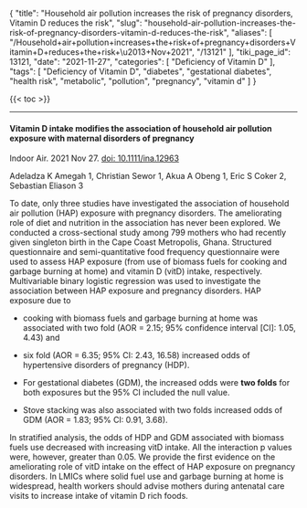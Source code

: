 {
    "title": "Household air pollution increases the risk of pregnancy disorders, Vitamin D reduces the risk",
    "slug": "household-air-pollution-increases-the-risk-of-pregnancy-disorders-vitamin-d-reduces-the-risk",
    "aliases": [
        "/Household+air+pollution+increases+the+risk+of+pregnancy+disorders+Vitamin+D+reduces+the+risk+\u2013+Nov+2021",
        "/13121"
    ],
    "tiki_page_id": 13121,
    "date": "2021-11-27",
    "categories": [
        "Deficiency of Vitamin D"
    ],
    "tags": [
        "Deficiency of Vitamin D",
        "diabetes",
        "gestational diabetes",
        "health risk",
        "metabolic",
        "pollution",
        "pregnancy",
        "vitamin d"
    ]
}


{{< toc >}}

---

#### Vitamin D intake modifies the association of household air pollution exposure with maternal disorders of pregnancy

Indoor Air. 2021 Nov 27. [doi: 10.1111/ina.12963](https://doi.org/10.1111/ina.12963)

Adeladza K Amegah 1, Christian Sewor 1, Akua A Obeng 1, Eric S Coker 2, Sebastian Eliason 3

To date, only three studies have investigated the association of household air pollution (HAP) exposure with pregnancy disorders. The ameliorating role of diet and nutrition in the association has never been explored. We conducted a cross-sectional study among 799 mothers who had recently given singleton birth in the Cape Coast Metropolis, Ghana. Structured questionnaire and semi-quantitative food frequency questionnaire were used to assess HAP exposure (from use of biomass fuels for cooking and garbage burning at home) and vitamin D (vitD) intake, respectively. Multivariable binary logistic regression was used to investigate the association between HAP exposure and pregnancy disorders. HAP exposure due to 

* cooking with biomass fuels and garbage burning at home was associated with two fold (AOR = 2.15; 95% confidence interval <span>[CI]</span>: 1.05, 4.43) and 

* six fold (AOR = 6.35; 95% CI: 2.43, 16.58) increased odds of hypertensive disorders of pregnancy (HDP). 

* For gestational diabetes (GDM), the increased odds were **two folds**  for both exposures but the 95% CI included the null value. 

* Stove stacking was also associated with two folds increased odds of GDM (AOR = 1.83; 95% CI: 0.91, 3.68). 

In stratified analysis, the odds of HDP and GDM associated with biomass fuels use decreased with increasing vitD intake. All the interaction p values were, however, greater than 0.05. We provide the first evidence on the ameliorating role of vitD intake on the effect of HAP exposure on pregnancy disorders. In LMICs where solid fuel use and garbage burning at home is widespread, health workers should advise mothers during antenatal care visits to increase intake of vitamin D rich foods.